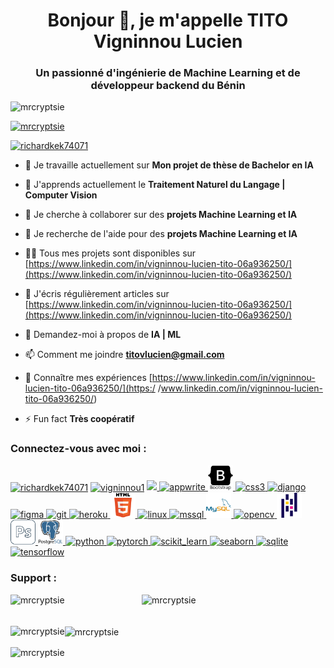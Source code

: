 <h1 align="center">Bonjour 👋, je m'appelle TITO Vigninnou Lucien</h1>
<h3 align="center">Un passionné d'ingénierie de Machine Learning et de développeur backend du Bénin</h3>

<p align="left" > <img src="https://komarev.com/ghpvc/?username=mrcryptsie&label=Profile%20views&color=0e75b6&style=flat" alt="mrcryptsie" /> </p>

<p align="left"> <a href="https://github.com/ryo-ma/github-profile-trophy"><img src="https://github-profile-trophy.vercel.app/?username=mrcryptsie" alt="mrcryptsie " /></a> </p>

<p align="left"> <a href="https://twitter.com/richardkek74071" target="blank"><img src="https://img .shields.io/twitter/follow/richardkek74071?logo=twitter&style=for-the-badge" alt="richardkek74071" /></a> </p>

- 🔭 Je travaille actuellement sur **Mon projet de thèse de Bachelor en IA**

- 🌱 J'apprends actuellement le **Traitement Naturel du Langage | Computer Vision**

- 👯 Je cherche à collaborer sur des **projets Machine Learning et IA**

- 🤝 Je recherche de l'aide pour des **projets Machine Learning et IA**

- 👨‍💻 Tous mes projets sont disponibles sur [https://www.linkedin.com/in/vigninnou-lucien-tito-06a936250/](https://www.linkedin.com/in/vigninnou-lucien-tito-06a936250/)

- 📝 J'écris régulièrement articles sur [https://www.linkedin.com/in/vigninnou-lucien-tito-06a936250/](https://www.linkedin.com/in/vigninnou-lucien-tito-06a936250/)

- 💬 Demandez-moi à propos de **IA | ML**

- 📫 Comment me joindre **titovlucien@gmail.com**

- 📄 Connaître mes expériences [https://www.linkedin.com/in/vigninnou-lucien-tito-06a936250/](https:/ /www.linkedin.com/in/vigninnou-lucien-tito-06a936250/)

- ⚡ Fun fact **Très coopératif**

<h3 align="left">Connectez-vous avec moi :</h3>
<p align="left" ">
<a href="https://twitter.com/richardkek74071" target="blank"><img align="center" src="https://raw.githubusercontent.com/rahuldkjain/github-profile-readme -generator/master/src/images/icons/Social/twitter.svg" alt="richardkek74071" height="30" width="40" /></a>
<a href="https://kaggle.com /vigninnou1" target="blank"><img align="center" src="https://raw.githubusercontent.com/rahuldkjain/github-profile-readme-generator/master/src/images/icons/Social/kaggle .svg" alt="vigninnou1" height="30" width="40" /></a>
<a href="https://fb.com/mrcryptsie" target="blank"><img align=" center" src="https://raw.githubusercontent.




<p align="left"> <a href="https://appwrite.io" target="_blank" rel="noreferrer"> <img src="https://www.vectorlogo.zone/logos/appwriteio /appwriteio-icon.svg" alt="appwrite" width="40" height="40"/> </a> <a href="https://getbootstrap.com" target="_blank" rel="noreferrer "> <img src="https://raw.githubusercontent.com/devicons/devicon/master/icons/bootstrap/bootstrap-plain-wordmark.svg" alt="bootstrap" width="40" height="40" /> </a> <a href="https://www.w3schools.com/css/" target="_blank" rel="noreferrer"> <img src="https://raw.githubusercontent.com/ devicons/devicon/master/icons/css3/css3-original-wordmark.svg" alt="css3" width="40" height="40"/> </a> <a href="https://www. djangoproject.com/" target="_blank" rel="noreferrer"> <img src="https://cdn.worldvectorlogo.com/logos/django.svg" alt="django" width="40" height=" 40"/> </a> <a href="https://www.figma.com/" target="_blank" rel="noreferrer"> <img src="https://www.vectorlogo.zone/ logos/figma/figma-icon.svg" alt="figma" width="40" height="40"/> </a> <a href="https://git-scm.com/" target=" _blank" rel="noreferrer"> <img src="https://www.vectorlogo.zone/logos/git-scm/git-scm-icon.svg" alt="git" width="40" height=" 40"/> </a> <a href="https://heroku.com" target="_blank" rel="noreferrer"> <img src="https://www.vectorlogo.zone/logos/heroku /heroku-icon.svg" alt="heroku" width="40" height="40"/> </a> <a href="https://www.w3.org/html/" target="_blank " rel="noreferrer"> <img src="https://raw.githubusercontent.com/devicons/devicon/master/icons/html5/html5-original-wordmark.svg" alt="html5" width="40" height="40"/> </a> <a href="https://www.linux.org/" target="_blank" rel="noreferrer"> <img src="https://raw.githubusercontent .com/devicons/devicon/master/icons/linux/linux-original.svg" alt="linux" width="40" height="40"/> </a> <a href="https://www .microsoft.com/en-us/sql-server" target="_blank" rel="noreferrer"> <img src="https://www.svgrepo.com/show/303229/microsoft-sql-server-logo.svg" alt="mssql" width="40" height="40"/> </a> <a href="https://www.mysql.com/" target="_blank" rel="noreferrer"> <img src="https://raw.githubusercontent.com/devicons/devicon/master/icons/mysql/mysql-original-wordmark.svg" alt="mysql" width="40" height="40"/> </ a> <a href="https://opencv.org/" target="_blank" rel="noreferrer"> <img src="https://www.vectorlogo.zone/logos/opencv/opencv-icon. svg" alt="opencv" width="40" height="40"/> </a> <a href="https://pandas.pydata.org/" target="_blank" rel="noreferrer"> <img src="https://raw.githubusercontent.com/devicons/devicon/2ae2a900d2f041da66e950e4d48052658d850630/icons/pandas/pandas-original.svg" alt="pandas" width="40" height="40"/> </ a> <a href="https://www.photoshop.com/en" target="_blank" rel="noreferrer"> <img src="https://raw.githubusercontent.com/devicons/devicon/master /icons/photoshop/photoshop-line.svg" alt="photoshop" width="40" height="40"/> </a> <a href="https://www.postgresql.org" target=" _blank" rel="noreferrer"> <img src="https://raw.githubusercontent.com/devicons/devicon/master/icons/postgresql/postgresql-original-wordmark.svg" alt="postgresql" width="40 " height="40"/> </a> <a href="https://www.python.org" target="_blank" rel="noreferrer"> <img src="https://raw.githubusercontent .com/devicons/devicon/master/icons/python/python-original.svg" alt="python" width="40" height="40"/> </a> <a href="https://pytorch .org/" target="_blank" rel="noreferrer"> <img src="https://www.vectorlogo.zone/logos/pytorch/pytorch-icon.svg" alt="pytorch" width="40" height="40"/> </a> <a href="https://scikit-learn.org/" target="_blank" rel="noreferrer"> <img src="https://upload.wikimedia .org/wikipedia/commons/0/05/Scikit_learn_logo_small.svg" alt="scikit_learn" width="40" height="40"/> </a> <a href="https://seaborn.pydata.org/" target="_blank" rel="noreferrer"> <img src="https://seaborn.pydata.org/_images/logo-mark-lightbg.svg" alt="seaborn" width="40" height="40"/> </a> <a href= "https://www.sqlite.org/" target="_blank" rel="noreferrer"> <img src="https://www.vectorlogo.zone/logos/sqlite/sqlite-icon.svg" alt= "sqlite" width="40" height="40"/> </a> <a href="https://www.tensorflow.org" target="_blank" rel="noreferrer"> <img src=" https://www.vectorlogo.zone/logos/tensorflow/tensorflow-icon.svg" alt="tensorflow" width="40" height="40"/> </a> </p>

<h3 align="left">Support :</h3>
<p> <a href="https://www.buymeacoffee.com/mrcryptsie"> <img align="left" src="https://cdn .buymeacoffee.com/buttons/v2/default-white.png" height="50" width="210" alt="mrcryptsie" /></a> <a href="https://ko-fi.com /mrcryptsie"> <img align="left" src="https://cdn.ko-fi.com/cdn/kofi3.png?v=3" height="50" width="210" alt="mrcryptsie" " /></a> </p><br><br>

<p><img align="left" src="https://github-readme-stats.vercel.app/api/top-langs?username=mrcryptsie&show_icons=true&locale=en&layout=compact" alt="mrcryptsie" /> </p>

<p> <img align="center" src="https://github-readme-stats.vercel.app/api?username=mrcryptsie&show_icons=true&locale=en" alt="mrcryptsie" /> </p>

<p><img align="center" src="https://github-readme-streak-stats.herokuapp.com/?user=mrcryptsie&" alt="mrcryptsie" /></p>
